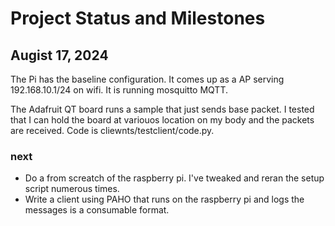 # Project Status and Milestones
## Augist 17, 2024
The Pi has the baseline configuration.  It comes up as a AP  serving 192.168.10.1/24 on wifi.  It is running mosquitto MQTT. 

The  Adafruit QT board runs a sample that just sends base packet.  I tested that I can hold the board at variouos location on my body and the packets are received. Code is cliewnts/testclient/code.py.
### next
* Do a from screatch of the raspberry pi. I've tweaked and reran the setup script numerous times.
* Write a client using PAHO that runs on the raspberry pi and logs the messages is a consumable format.
